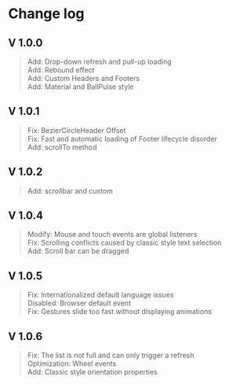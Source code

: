 # Change log

## V 1.0.0
>Add: Drop-down refresh and pull-up loading  
>Add: Rebound effect  
>Add: Custom Headers and Footers  
>Add: Material and BallPulse style  

## V 1.0.1
>Fix: BezierCircleHeader Offset  
>Fix: Fast and automatic loading of Footer lifecycle disorder  
>Add: scrollTo method  

## V 1.0.2
>Add: scrollbar and custom  

## V 1.0.4
>Modify: Mouse and touch events are global listeners  
>Fix: Scrolling conflicts caused by classic style text selection  
>Add: Scroll bar can be dragged  

## V 1.0.5
>Fix: Internationalized default language issues  
>Disabled: Browser default event  
>Fix: Gestures slide too fast without displaying animations  

## V 1.0.6
>Fix: The list is not full and can only trigger a refresh  
>Optimization: Wheel events  
>Add: Classic style orientation properties  
